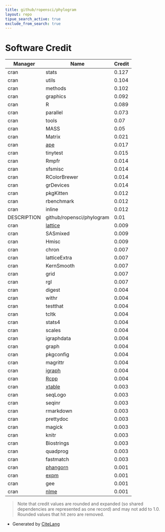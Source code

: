 ```yaml
---
title: github/ropensci/phylogram
layout: repo
tipue_search_active: true
exclude_from_search: true
---
```

# Software Credit

|Manager|Name|Credit|
|-------|----|------|
|cran|stats|0.127|
|cran|utils|0.104|
|cran|methods|0.102|
|cran|graphics|0.092|
|cran|R|0.089|
|cran|parallel|0.073|
|cran|tools|0.07|
|cran|MASS|0.05|
|cran|Matrix|0.021|
|cran|[ape](http://ape-package.ird.fr/)|0.017|
|cran|tinytest|0.015|
|cran|Rmpfr|0.014|
|cran|sfsmisc|0.014|
|cran|RColorBrewer|0.014|
|cran|grDevices|0.014|
|cran|pkgKitten|0.012|
|cran|rbenchmark|0.012|
|cran|inline|0.012|
|DESCRIPTION|github/ropensci/phylogram|0.01|
|cran|[lattice](http://lattice.r-forge.r-project.org/)|0.009|
|cran|SASmixed|0.009|
|cran|Hmisc|0.009|
|cran|chron|0.007|
|cran|latticeExtra|0.007|
|cran|KernSmooth|0.007|
|cran|grid|0.007|
|cran|rgl|0.007|
|cran|digest|0.004|
|cran|withr|0.004|
|cran|testthat|0.004|
|cran|tcltk|0.004|
|cran|stats4|0.004|
|cran|scales|0.004|
|cran|igraphdata|0.004|
|cran|graph|0.004|
|cran|pkgconfig|0.004|
|cran|magrittr|0.004|
|cran|[igraph](https://igraph.org)|0.004|
|cran|[Rcpp](http://www.rcpp.org)|0.004|
|cran|[xtable](http://xtable.r-forge.r-project.org/)|0.003|
|cran|seqLogo|0.003|
|cran|seqinr|0.003|
|cran|rmarkdown|0.003|
|cran|prettydoc|0.003|
|cran|magick|0.003|
|cran|knitr|0.003|
|cran|Biostrings|0.003|
|cran|quadprog|0.003|
|cran|fastmatch|0.003|
|cran|[phangorn](https://github.com/KlausVigo/phangorn)|0.001|
|cran|[expm](http://R-Forge.R-project.org/projects/expm/)|0.001|
|cran|gee|0.001|
|cran|[nlme](https://svn.r-project.org/R-packages/trunk/nlme/)|0.001|


> Note that credit values are rounded and expanded (so shared dependencies are represented as one record) and may not add to 1.0. Rounded values that hit zero are removed.


- Generated by [CiteLang](https://github.com/vsoch/citelang)
